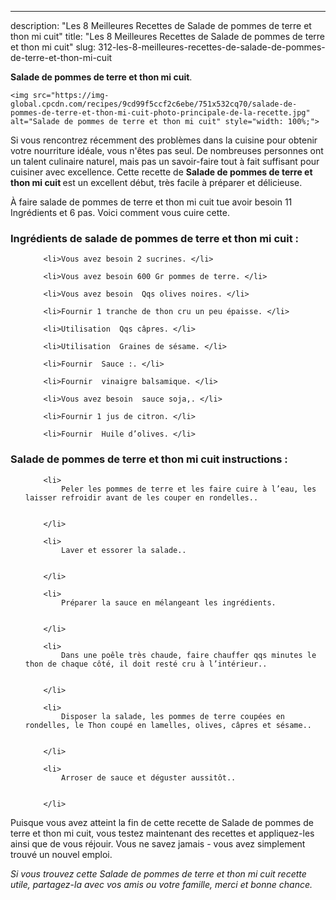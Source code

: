 ---
description: "Les 8 Meilleures Recettes de Salade de pommes de terre et thon mi cuit"
title: "Les 8 Meilleures Recettes de Salade de pommes de terre et thon mi cuit"
slug: 312-les-8-meilleures-recettes-de-salade-de-pommes-de-terre-et-thon-mi-cuit

<p>
	<strong>Salade de pommes de terre et thon mi cuit</strong>. 
	
</p>
<p>
	
	<img src="https://img-global.cpcdn.com/recipes/9cd99f5ccf2c6ebe/751x532cq70/salade-de-pommes-de-terre-et-thon-mi-cuit-photo-principale-de-la-recette.jpg" alt="Salade de pommes de terre et thon mi cuit" style="width: 100%;">
	
	
</p>

Si vous rencontrez récemment des problèmes dans la cuisine pour obtenir votre nourriture idéale, vous n'êtes pas seul. De nombreuses personnes ont un talent culinaire naturel, mais pas un savoir-faire tout à fait suffisant pour cuisiner avec excellence. Cette recette de <strong> Salade de pommes de terre et thon mi cuit </strong> est un excellent début, très facile à préparer et délicieuse.

<!--inarticleads1-->

À faire salade de pommes de terre et thon mi cuit tue avoir besoin 11 Ingrédients et 6 pas. Voici comment vous cuire cette.

<h3>Ingrédients de salade de pommes de terre et thon mi cuit :</h3>

<ol>
	
		<li>Vous avez besoin 2 sucrines. </li>
	
		<li>Vous avez besoin 600 Gr pommes de terre. </li>
	
		<li>Vous avez besoin  Qqs olives noires. </li>
	
		<li>Fournir 1 tranche de thon cru un peu épaisse. </li>
	
		<li>Utilisation  Qqs câpres. </li>
	
		<li>Utilisation  Graines de sésame. </li>
	
		<li>Fournir  Sauce :. </li>
	
		<li>Fournir  vinaigre balsamique. </li>
	
		<li>Vous avez besoin  sauce soja,. </li>
	
		<li>Fournir 1 jus de citron. </li>
	
		<li>Fournir  Huile d’olives. </li>
	
</ol>



<!--inarticleads2-->

<h3>Salade de pommes de terre et thon mi cuit instructions :</h3>

<ol>
	
		<li>
			Peler les pommes de terre et les faire cuire à l’eau, les laisser refroidir avant de les couper en rondelles..
			
			
		</li>
	
		<li>
			Laver et essorer la salade..
			
			
		</li>
	
		<li>
			Préparer la sauce en mélangeant les ingrédients.
			
			
		</li>
	
		<li>
			Dans une poêle très chaude, faire chauffer qqs minutes le thon de chaque côté, il doit resté cru à l’intérieur..
			
			
		</li>
	
		<li>
			Disposer la salade, les pommes de terre coupées en rondelles, le Thon coupé en lamelles, olives, câpres et sésame..
			
			
		</li>
	
		<li>
			Arroser de sauce et déguster aussitôt..
			
			
		</li>
	
</ol>



<!--inarticleads1-->

<p>
Puisque vous avez atteint la fin de cette recette de Salade de pommes de terre et thon mi cuit, vous testez maintenant des recettes et appliquez-les ainsi que de vous réjouir. Vous ne savez jamais - vous avez simplement trouvé un nouvel emploi.
</p>

<p>
<i>Si vous trouvez cette Salade de pommes de terre et thon mi cuit recette utile, partagez-la avec vos amis ou votre famille, merci et bonne chance.</i>
</p>
